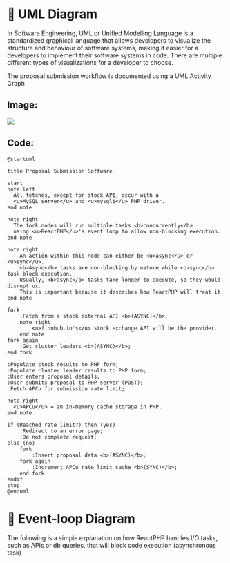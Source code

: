 # 🫡 UML Diagram
In Software Engineering, UML or Unified Modelling Language is a standardized graphical language that allows developers to visualize the structure and behaviour of software systems, making it easier for a developers to implement their software systems in code. There are multiple different types of visualizations for a developer to choose.

The proposal submission workflow is documented using a UML Activity Graph

## Image:

[![](https://img.plantuml.biz/plantuml/svg/TLHDJzj04BtxLyoDHA9m1veIKRL5waTAuD3ZUZs9LrdlclqW-D_tpJg1a1OfYkprp9lttipiTKmgfDpPgaecMQP5yBsFoj8orvs9qNX7IxzAMnMugafqvNnYihnA5T7SMbfnqYt7K-9dpNsYbGyKazSRcYzkJybhdGDjJMf94LAkykp7iFpzdIA79mvNvtb6oZLotWtnqPfoilYse2OO19nLZAzIj1fB1xDkfVPzor9hWsyDHrG0bv0TTTacqqDCKd4JwQgUQU_08R1BThWwhsT8pj6ujTIyOwKJgadLaqZyX2YotlUKF2bh_HRuxaDj8KXI-9brJl3bNLvmnH50nJkHRHpXBnQQf9KZnY47gbdggpWuNIJ3DhplNyyA4iZFnvDwjjE3JhnbL0_aLCeuthO6if7p9eLAv05nAj0FCKFUS2hnwgX6KXkqsBirQCA6CPLFANf8uO6sFjk66XD3HiFpymxoNcJAh-jzI0f6rgnLZamc4NgaWwdHgHQUxcqVsvO2guIWGq-bjGNrueiC6As2xp11usJnS-BWCASOCH4mcI___BoPYeJBadJKaU9bdgsCSsskpum_YSNpFPfk5SGMj488lO5GweD_CetCe02yS2jJfzRAk97WLqwaROxWXCLGI8Z_a9Ba8gcwMFW-MmL-O_N04HCRnMWn147TvK7GM-1teX-mJE2Nf7A_t-66ap8sxZz7MUbqy7q7CUuXJHQ_blTJ18zspnStULpbrviW21zhW79vDFFmLXAAfn-npcJSXuux7mPCF6u7aHeK7COoeEPXdysA9Z8DBJS71JvDfG6E9WF7wUZo7JSci4vbCR558O1T3z2nunUVlI2IzXsMNxZnO-O8gcmnWHFdHvoNkIf9jmxoqu5dAgd_3jHHptV9Ed0d5qPnwvNzJhJW7C6yZ04Up0etgk-hQppZ3luB)](https://editor.plantuml.com/uml/TLHDJzj04BtxLyoDHA9m1veIKRL5waTAuD3ZUZs9LrdlclqW-D_tpJg1a1OfYkprp9lttipiTKmgfDpPgaecMQP5yBsFoj8orvs9qNX7IxzAMnMugafqvNnYihnA5T7SMbfnqYt7K-9dpNsYbGyKazSRcYzkJybhdGDjJMf94LAkykp7iFpzdIA79mvNvtb6oZLotWtnqPfoilYse2OO19nLZAzIj1fB1xDkfVPzor9hWsyDHrG0bv0TTTacqqDCKd4JwQgUQU_08R1BThWwhsT8pj6ujTIyOwKJgadLaqZyX2YotlUKF2bh_HRuxaDj8KXI-9brJl3bNLvmnH50nJkHRHpXBnQQf9KZnY47gbdggpWuNIJ3DhplNyyA4iZFnvDwjjE3JhnbL0_aLCeuthO6if7p9eLAv05nAj0FCKFUS2hnwgX6KXkqsBirQCA6CPLFANf8uO6sFjk66XD3HiFpymxoNcJAh-jzI0f6rgnLZamc4NgaWwdHgHQUxcqVsvO2guIWGq-bjGNrueiC6As2xp11usJnS-BWCASOCH4mcI___BoPYeJBadJKaU9bdgsCSsskpum_YSNpFPfk5SGMj488lO5GweD_CetCe02yS2jJfzRAk97WLqwaROxWXCLGI8Z_a9Ba8gcwMFW-MmL-O_N04HCRnMWn147TvK7GM-1teX-mJE2Nf7A_t-66ap8sxZz7MUbqy7q7CUuXJHQ_blTJ18zspnStULpbrviW21zhW79vDFFmLXAAfn-npcJSXuux7mPCF6u7aHeK7COoeEPXdysA9Z8DBJS71JvDfG6E9WF7wUZo7JSci4vbCR558O1T3z2nunUVlI2IzXsMNxZnO-O8gcmnWHFdHvoNkIf9jmxoqu5dAgd_3jHHptV9Ed0d5qPnwvNzJhJW7C6yZ04Up0etgk-hQppZ3luB)

## Code:
```plantuml
@startuml

title Proposal Submission Software

start
note left
  All fetches, except for stock API, occur with a 
  <u>MySQL server</u> and <u>mysqli</u> PHP driver.
end note

note right
  The fork nodes will run multiple tasks <b>concurrently</b>
  using <u>ReactPHP</u>'s event loop to allow non-blocking execution.
end note

note right
    An action within this node can either be <u>async</u> or <u>sync</u>.
    <b>Async</b> tasks are non-blocking by nature while <b>sync</b> task block execution. 
    Usually, <b>async</b> tasks take longer to execute, so they would disrupt ux. 
    This is important because it describes how ReactPHP will treat it.
end note

fork
    :Fetch from a stock external API <b>(ASYNC)</b>;
    note right
        <u>finnhub.io's</u> stock exchange API will be the provider.
    end note
fork again
    :Get cluster leaders <b>(ASYNC)</b>;
end fork

:Populate stock results to PHP form;
:Populate cluster leader results to PHP form;
:User enters proposal details;
:User submits proposal to PHP server (POST);
:Fetch APCu for submission rate limit;

note right
  <u>APCu</u> = an in-memory cache storage in PHP.
end note

if (Reached rate limit?) then (yes)
    :Redirect to an error page;
    :Do not complete request;
else (no)
    fork
        :Insert proposal data <b>(ASYNC)</b>;
    fork again
        :Increment APCu rate limit cache <b>(SYNC)</b>;
    end fork
endif
stop
@enduml
```
# 🔁 Event-loop Diagram

The following is a simple explanation on how ReactPHP handles I/O tasks, such as APIs or db queries, that will block code execution (asynchronous task)

